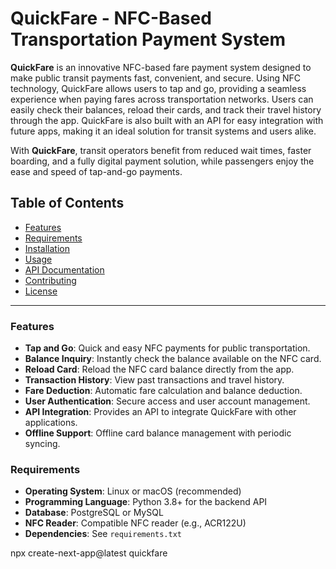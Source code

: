 # QuickFare - NFC-Based Transportation Payment System

**QuickFare** is an innovative NFC-based fare payment system designed to make public transit payments fast, convenient, and secure. Using NFC technology, QuickFare allows users to tap and go, providing a seamless experience when paying fares across transportation networks. Users can easily check their balances, reload their cards, and track their travel history through the app. QuickFare is also built with an API for easy integration with future apps, making it an ideal solution for transit systems and users alike.

With **QuickFare**, transit operators benefit from reduced wait times, faster boarding, and a fully digital payment solution, while passengers enjoy the ease and speed of tap-and-go payments.

## Table of Contents

- [Features](#features)
- [Requirements](#requirements)
- [Installation](#installation)
- [Usage](#usage)
- [API Documentation](#api-documentation)
- [Contributing](#contributing)
- [License](#license)

---

### Features

- **Tap and Go**: Quick and easy NFC payments for public transportation.
- **Balance Inquiry**: Instantly check the balance available on the NFC card.
- **Reload Card**: Reload the NFC card balance directly from the app.
- **Transaction History**: View past transactions and travel history.
- **Fare Deduction**: Automatic fare calculation and balance deduction.
- **User Authentication**: Secure access and user account management.
- **API Integration**: Provides an API to integrate QuickFare with other applications.
- **Offline Support**: Offline card balance management with periodic syncing.

### Requirements

- **Operating System**: Linux or macOS (recommended)
- **Programming Language**: Python 3.8+ for the backend API
- **Database**: PostgreSQL or MySQL
- **NFC Reader**: Compatible NFC reader (e.g., ACR122U)
- **Dependencies**: See `requirements.txt`




npx create-next-app@latest quickfare